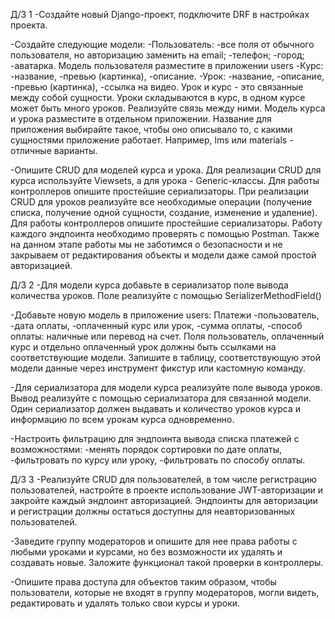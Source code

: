 Д/З 1
-Создайте новый Django-проект, подключите DRF в настройках проекта.

-Создайте следующие модели:
 -Пользователь:
  -все поля от обычного пользователя, но авторизацию заменить на email;
  -телефон;
  -город; 
  -аватарка.
   Модель пользователя разместите в приложении users
 -Курс:
  -название,
  -превью (картинка),
  -описание.
 -Урок:
  -название,
  -описание,
  -превью (картинка),
  -ссылка на видео.
 Урок и курс - это связанные между собой сущности. Уроки складываются в курс, в одном курсе может быть много уроков. Реализуйте связь между ними.
 Модель курса и урока разместите в отдельном приложении. Название для приложения выбирайте такое, чтобы оно описывало то, с какими сущностями приложение работает. Например, lms или materials - отличные варианты. 

-Опишите CRUD для моделей курса и урока. Для реализации CRUD для курса используйте Viewsets, а для урока - Generic-классы.
 Для работы контроллеров опишите простейшие сериализаторы.
 При реализации CRUD для уроков реализуйте все необходимые операции (получение списка, получение одной сущности, создание, изменение и удаление).
 Для работы контроллеров опишите простейшие сериализаторы.
 Работу каждого эндпоинта необходимо проверять с помощью Postman.
 Также на данном этапе работы мы не заботимся о безопасности и не закрываем от редактирования объекты и модели даже самой простой авторизацией.

Д/З 2
-Для модели курса добавьте в сериализатор поле вывода количества уроков. Поле реализуйте с помощью SerializerMethodField()

-Добавьте новую модель в приложение users:
 Платежи
 -пользователь,
 -дата оплаты,
 -оплаченный курс или урок,
 -сумма оплаты,
 -способ оплаты: наличные или перевод на счет.
 Поля пользователь, оплаченный курс и отдельно оплаченный урок должны быть ссылками на соответствующие модели.
 Запишите в таблицу, соответствующую этой модели данные через инструмент фикстур или кастомную команду.

-Для сериализатора для модели курса реализуйте поле вывода уроков. Вывод реализуйте с помощью сериализатора для связанной модели.
 Один сериализатор должен выдавать и количество уроков курса и информацию по всем урокам курса одновременно.

-Настроить фильтрацию для эндпоинта вывода списка платежей с возможностями:
 -менять порядок сортировки по дате оплаты,
 -фильтровать по курсу или уроку,
 -фильтровать по способу оплаты.

Д/З 3
-Реализуйте CRUD для пользователей, в том числе регистрацию пользователей, настройте в проекте использование JWT-авторизации и закройте каждый эндпоинт авторизацией.
 Эндпоинты для авторизации и регистрации должны остаться доступны для неавторизованных пользователей.

-Заведите группу модераторов и опишите для нее права работы с любыми уроками и курсами, но без возможности их удалять и создавать новые. Заложите функционал такой проверки в контроллеры.

-Опишите права доступа для объектов таким образом, чтобы пользователи, которые не входят в группу модераторов, могли видеть, редактировать и удалять только свои курсы и уроки.


